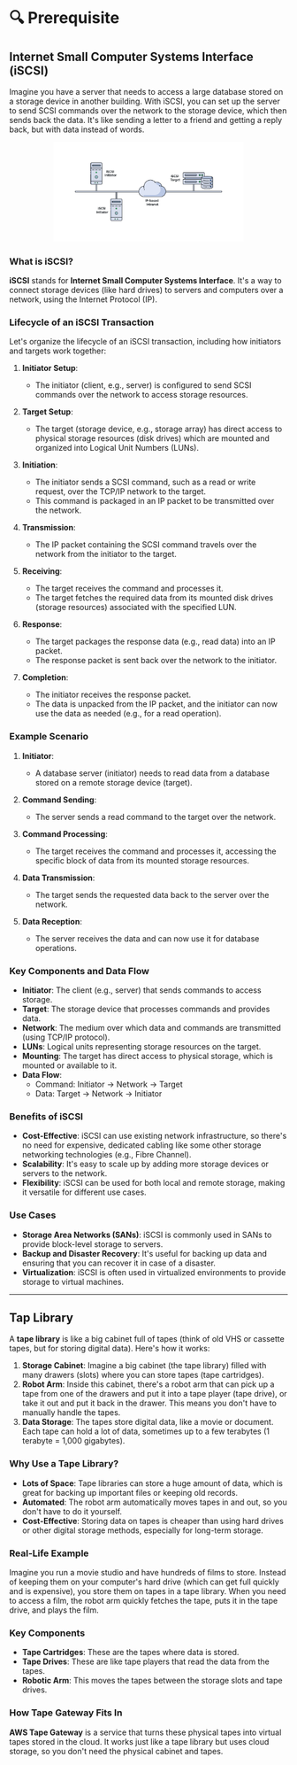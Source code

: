 # 🔍 Prerequisite

## **Internet Small Computer Systems Interface (iSCSI)**

Imagine you have a server that needs to access a large database stored on a storage device in another building. With iSCSI, you can set up the server to send SCSI commands over the network to the storage device, which then sends back the data. It's like sending a letter to a friend and getting a reply back, but with data instead of words.

<div align="center" style="padding: 0 80px;">
    <img src="images/iscsi.png" alt="iscsi" />
</div>

### What is iSCSI?

**iSCSI** stands for **Internet Small Computer Systems Interface**. It's a way to connect storage devices (like hard drives) to servers and computers over a network, using the Internet Protocol (IP).

### Lifecycle of an iSCSI Transaction

Let's organize the lifecycle of an iSCSI transaction, including how initiators and targets work together:

1. **Initiator Setup**:

   - The initiator (client, e.g., server) is configured to send SCSI commands over the network to access storage resources.

2. **Target Setup**:

   - The target (storage device, e.g., storage array) has direct access to physical storage resources (disk drives) which are mounted and organized into Logical Unit Numbers (LUNs).

3. **Initiation**:

   - The initiator sends a SCSI command, such as a read or write request, over the TCP/IP network to the target.
   - This command is packaged in an IP packet to be transmitted over the network.

4. **Transmission**:

   - The IP packet containing the SCSI command travels over the network from the initiator to the target.

5. **Receiving**:

   - The target receives the command and processes it.
   - The target fetches the required data from its mounted disk drives (storage resources) associated with the specified LUN.

6. **Response**:

   - The target packages the response data (e.g., read data) into an IP packet.
   - The response packet is sent back over the network to the initiator.

7. **Completion**:
   - The initiator receives the response packet.
   - The data is unpacked from the IP packet, and the initiator can now use the data as needed (e.g., for a read operation).

### Example Scenario

1. **Initiator**:

   - A database server (initiator) needs to read data from a database stored on a remote storage device (target).

2. **Command Sending**:

   - The server sends a read command to the target over the network.

3. **Command Processing**:

   - The target receives the command and processes it, accessing the specific block of data from its mounted storage resources.

4. **Data Transmission**:

   - The target sends the requested data back to the server over the network.

5. **Data Reception**:
   - The server receives the data and can now use it for database operations.

### Key Components and Data Flow

- **Initiator**: The client (e.g., server) that sends commands to access storage.
- **Target**: The storage device that processes commands and provides data.
- **Network**: The medium over which data and commands are transmitted (using TCP/IP protocol).
- **LUNs**: Logical units representing storage resources on the target.
- **Mounting**: The target has direct access to physical storage, which is mounted or available to it.
- **Data Flow**:
  - Command: Initiator → Network → Target
  - Data: Target → Network → Initiator

### Benefits of iSCSI

- **Cost-Effective**: iSCSI can use existing network infrastructure, so there's no need for expensive, dedicated cabling like some other storage networking technologies (e.g., Fibre Channel).
- **Scalability**: It's easy to scale up by adding more storage devices or servers to the network.
- **Flexibility**: iSCSI can be used for both local and remote storage, making it versatile for different use cases.

### Use Cases

- **Storage Area Networks (SANs)**: iSCSI is commonly used in SANs to provide block-level storage to servers.
- **Backup and Disaster Recovery**: It's useful for backing up data and ensuring that you can recover it in case of a disaster.
- **Virtualization**: iSCSI is often used in virtualized environments to provide storage to virtual machines.

---

## **Tap Library**

A **tape library** is like a big cabinet full of tapes (think of old VHS or cassette tapes, but for storing digital data). Here's how it works:

1. **Storage Cabinet**: Imagine a big cabinet (the tape library) filled with many drawers (slots) where you can store tapes (tape cartridges).
2. **Robot Arm**: Inside this cabinet, there's a robot arm that can pick up a tape from one of the drawers and put it into a tape player (tape drive), or take it out and put it back in the drawer. This means you don't have to manually handle the tapes.
3. **Data Storage**: The tapes store digital data, like a movie or document. Each tape can hold a lot of data, sometimes up to a few terabytes (1 terabyte = 1,000 gigabytes).

### Why Use a Tape Library?

- **Lots of Space**: Tape libraries can store a huge amount of data, which is great for backing up important files or keeping old records.
- **Automated**: The robot arm automatically moves tapes in and out, so you don't have to do it yourself.
- **Cost-Effective**: Storing data on tapes is cheaper than using hard drives or other digital storage methods, especially for long-term storage.

### Real-Life Example

Imagine you run a movie studio and have hundreds of films to store. Instead of keeping them on your computer's hard drive (which can get full quickly and is expensive), you store them on tapes in a tape library. When you need to access a film, the robot arm quickly fetches the tape, puts it in the tape drive, and plays the film.

### Key Components

- **Tape Cartridges**: These are the tapes where data is stored.
- **Tape Drives**: These are like tape players that read the data from the tapes.
- **Robotic Arm**: This moves the tapes between the storage slots and tape drives.

### How Tape Gateway Fits In

**AWS Tape Gateway** is a service that turns these physical tapes into virtual tapes stored in the cloud. It works just like a tape library but uses cloud storage, so you don't need the physical cabinet and tapes.
